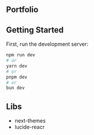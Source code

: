 ## Portfolio

## Getting Started

First, run the development server:

```bash
npm run dev
# or
yarn dev
# or
pnpm dev
# or
bun dev
```

## Libs

- next-themes
- lucide-reacr